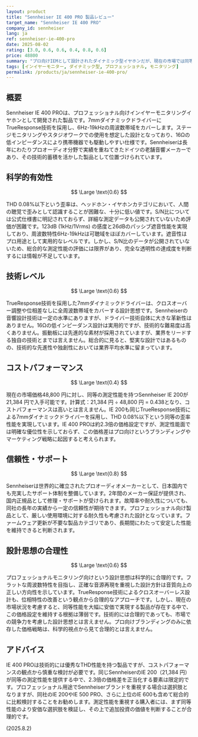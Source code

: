 ```yaml
---
layout: product
title: "Sennheiser IE 400 PRO 製品レビュー"
target_name: "Sennheiser IE 400 PRO"
company_id: sennheiser
lang: ja
ref: sennheiser-ie-400-pro
date: 2025-08-02
rating: [3.0, 0.6, 0.6, 0.4, 0.8, 0.6]
price: 48800
summary: "プロ向けIEMとして設計されたダイナミック型イヤホンだが、現在の市場では同等性能製品が大幅に安価で入手可能"
tags: [インイヤーモニター, ダイナミック型, プロフェッショナル, モニタリング]
permalink: /products/ja/sennheiser-ie-400-pro/
---
```

## 概要

Sennheiser IE 400 PROは、プロフェッショナル向けインイヤーモニタリングイヤホンとして開発された製品です。7mmダイナミックドライバーにTrueResponse技術を採用し、6Hz-19kHzの周波数帯域をカバーします。ステージモニタリングやスタジオワークでの使用を想定した設計となっており、16Ωの低インピーダンスにより携帯機器でも駆動しやすい仕様です。Sennheiserは長年にわたりプロオーディオ分野で実績を重ねてきたドイツの老舗音響メーカーであり、その技術的蓄積を活かした製品として位置づけられています。

## 科学的有効性

$$ \Large \text{0.6} $$

THD 0.08%以下という歪率は、ヘッドホン・イヤホンカテゴリにおいて、人間の聴覚で歪みとして認識することが困難な、十分に低い値です。S/N比については公式仕様書に明記されておらず、詳細な測定データも公開されていないため評価が困難です。123dB (1kHz/1Vrms) の感度と26dBのパッシブ遮音性能を実現しており、周波数特性6Hz-19kHzは可聴域をほぼカバーしています。遮音性はプロ用途として実用的なレベルです。しかし、S/N比のデータが公開されていないため、総合的な測定性能の評価には限界があり、完全な透明性の達成度を判断するには情報が不足しています。

## 技術レベル

$$ \Large \text{0.6} $$

TrueResponse技術を採用した7mmダイナミックドライバーは、クロスオーバー調整や位相差なしに全周波数帯域をカバーする設計思想です。Sennheiserの音響設計技術は一定の水準にありますが、ドライバー技術自体に大きな革新性はありません。16Ωの低インピーダンス設計は実用的ですが、技術的な難易度は高くありません。振動板には先進的な素材が採用されていますが、業界をリードする独自の技術とまでは言えません。総合的に見ると、堅実な設計ではあるものの、技術的な先進性や独創性においては業界平均水準に留まっています。

## コストパフォーマンス

$$ \Large \text{0.4} $$

現在の市場価格48,800 円に対し、同等の測定性能を持つSennheiser IE 200が21,384 円で入手可能です。計算式：21,384 円 ÷ 48,800 円 = 0.438となり、コストパフォーマンスは高いとは言えません。IE 200も同じTrueResponse技術による7mmダイナミックドライバーを採用し、THD 0.08%以下という同等の歪率性能を実現しています。IE 400 PROは約2.3倍の価格設定ですが、測定性能面では明確な優位性を示しておらず、この価格差はプロ向けというブランディングやマーケティング戦略に起因すると考えられます。

## 信頼性・サポート

$$ \Large \text{0.8} $$

Sennheiserは世界的に確立されたプロオーディオメーカーとして、日本国内でも充実したサポート体制を整備しています。2年間のメーカー保証が提供され、国内正規品として修理・サポートが受けられます。故障率や耐久性についても、同社の長年の実績から一定の信頼性が期待できます。プロフェッショナル向け製品として、厳しい使用環境に対する耐久性も考慮された設計となっています。ファームウェア更新が不要な製品カテゴリであり、長期間にわたって安定した性能を維持できると判断されます。

## 設計思想の合理性

$$ \Large \text{0.6} $$

プロフェッショナルモニタリング向けという設計思想は科学的に合理的です。フラットな周波数特性を目指し、正確な音源再現を重視した設計方針は音質向上の正しい方向性を示しています。TrueResponse技術によるクロスオーバーレス設計も、位相特性の改善という観点から合理的なアプローチです。しかし、現在の市場状況を考慮すると、同等性能を大幅に安価で実現する製品が存在する中で、この価格設定を維持する根拠は薄弱です。技術的には合理的であっても、市場での競争力を考慮した設計思想とは言えません。プロ向けブランディングのみに依存した価格戦略は、科学的視点から見て合理的とは言えません。

## アドバイス

IE 400 PROは技術的には優秀なTHD性能を持つ製品ですが、コストパフォーマンスの観点から慎重な検討が必要です。同じSennheiserのIE 200（21,384 円）が同等の測定性能を提供する中で、2.3倍の価格差を正当化する要素は限定的です。プロフェッショナル用途でSennheiserブランドを重視する場合は選択肢となりますが、同社のIE 200やIE 500 PRO、さらに上位のIE 600も含めて総合的に比較検討することをお勧めします。測定性能を重視する購入者には、まず同等性能のより安価な選択肢を検証し、その上で追加投資の価値を判断することが合理的です。

(2025.8.2)
